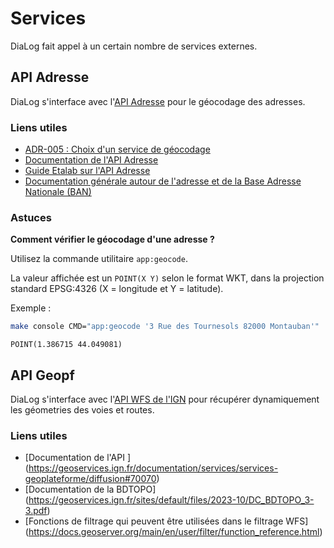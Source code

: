 # Services

DiaLog fait appel à un certain nombre de services externes.

## API Adresse

DiaLog s'interface avec l'[API Adresse](https://adresse.data.gouv.fr/api-doc/adresse) pour le géocodage des adresses.

### Liens utiles

* [ADR-005 : Choix d'un service de géocodage](../adr/005_geocoding.md)
* [Documentation de l'API Adresse](https://adresse.data.gouv.fr/api-doc/adresse)
* [Guide Etalab sur l'API Adresse](https://guides.etalab.gouv.fr/apis-geo/1-api-adresse.html)
* [Documentation générale autour de l'adresse et de la Base Adresse Nationale (BAN)](https://doc.adresse.data.gouv.fr/)

### Astuces

**Comment vérifier le géocodage d'une adresse ?**

Utilisez la commande utilitaire `app:geocode`.

La valeur affichée est un `POINT(X Y)` selon le format WKT, dans la projection standard EPSG:4326 (X = longitude et Y = latitude).

Exemple :

```bash
make console CMD="app:geocode '3 Rue des Tournesols 82000 Montauban'"
```

```console
POINT(1.386715 44.049081)
```

## API Geopf

DiaLog s'interface avec l'[API WFS de l'IGN](https://geoservices.ign.fr/documentation/services/services-geoplateforme/diffusion#70070) pour récupérer dynamiquement les géometries des voies et routes.

### Liens utiles

* [Documentation de l'API ] (https://geoservices.ign.fr/documentation/services/services-geoplateforme/diffusion#70070)
* [Documentation de la BDTOPO] (https://geoservices.ign.fr/sites/default/files/2023-10/DC_BDTOPO_3-3.pdf)
* [Fonctions de filtrage qui peuvent être utilisées dans le filtrage WFS] (https://docs.geoserver.org/main/en/user/filter/function_reference.html)

